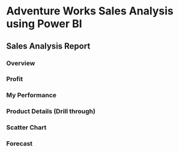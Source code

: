 # Adventure Works Sales Analysis using Power BI

## Sales Analysis Report

### Overview
### Profit
### My Performance
### Product Details (Drill through)
### Scatter Chart
### Forecast

